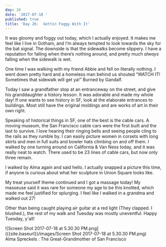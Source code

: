 ```yaml
---
day: 26
date: '2017-07-18 '
published: true
title: 'Day 26:  Gettin Foggy With It'
---
```

It was gloomy and foggy out today, which I actually enjoyed. It makes me feel like I live in Gotham, and I’m always tempted to look towards the sky for the bat signal. The downside is that the sidewalks become slippery. I have a reputation for falling when there’s nothing around, and pretty much _always_ falling when the sidewalk is wet. 

One time I was walking with my friend Abbie and fell on literally nothing. I went down pretty hard and a homeless man behind us shouted “WATCH IT! Sometimes that sidewalk will get ya!” Burned by Gandalf.

Today I saw a grandfather stop at an entranceway on the street, and give his granddaughter a history lesson. It was adorable and made my whole day! If one wants to see history in SF, look at the elaborate entrances to buildings. Most still have the original moldings and are works of art in their own right.

Speaking of historical things in SF, one of the best is the cable cars. A moving museum, the San Francisco cable cars were the first built and the last to survive. I love hearing their ringing bells and seeing people cling to the rails as they rumble by. I can easily picture women in corsets with long skirts and men in full suits and bowler hats climbing on and off them. I walked by one turning around on California & Van Ness today, and it was really neat to watch. There used to be 23 lines of cable cars, but now only three remain.

I walked by Alma again and said hello. I actually snapped a picture this time, if anyone is curious about what her sculpture in Union Square looks like.

My treat yourself theme continued and I got a massage today! My masseuse said it was rare for someone my age to be this knotted, which made me feel justified for splurging. I feel like I walked in a grandma and walked out 27! 

Other than being caught playing air guitar at a red light (They clapped. I blushed.), the rest of my walk and Tuesday was mostly uneventful. Happy Tuesday, y'all!

![Screen Shot 2017-07-18 at 5.30.30 PM.png]({{site.baseurl}}/images/Screen Shot 2017-07-18 at 5.30.30 PM.png)   
Alma Spreckels : The Great-Grandmother of San Francisco






